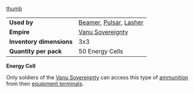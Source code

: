 [thumb](image:Energycell.jpg)

|                          |                                                                                                |
| ------------------------ | ---------------------------------------------------------------------------------------------- |
| **Used by**              | [Beamer](../weapons/Beamer.md), [Pulsar](../weapons/Pulsar.md), [Lasher](../weapons/Lasher.md) |
| **Empire**               | [Vanu Sovereignty](../etc/Vanu_Sovereignty.md)                                                 |
| **Inventory dimensions** | 3x3                                                                                            |
| **Quantity per pack**    | 50 Energy Cells                                                                                |

**Energy Cell**

Only soldiers of the [Vanu Sovereignty](../etc/Vanu_Sovereignty.md) can access
this type of [ammunition](../items/Ammunition.md) from their
[equipment terminals](../items/Equipment_Terminal.md).




